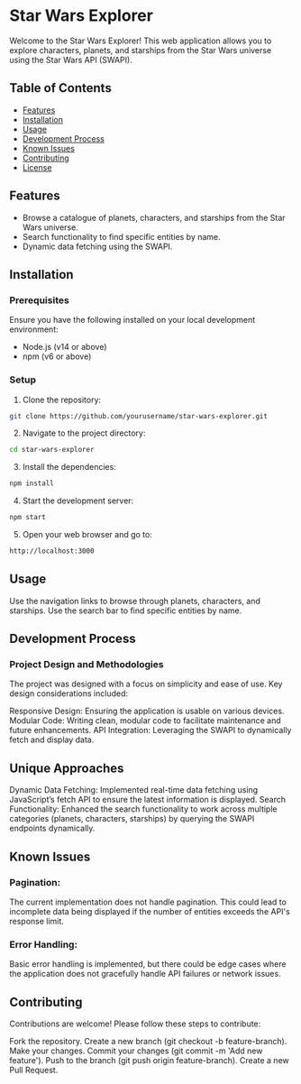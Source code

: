 # Star Wars Explorer

Welcome to the Star Wars Explorer! This web application allows you to explore characters, planets, and starships from the Star Wars universe using the Star Wars API (SWAPI).

## Table of Contents

- [Features](#features)
- [Installation](#installation)
- [Usage](#usage)
- [Development Process](#development-process)
- [Known Issues](#known-issues)
- [Contributing](#contributing)
- [License](#license)

## Features

- Browse a catalogue of planets, characters, and starships from the Star Wars universe.
- Search functionality to find specific entities by name.
- Dynamic data fetching using the SWAPI.

## Installation

### Prerequisites

Ensure you have the following installed on your local development environment:

- Node.js (v14 or above)
- npm (v6 or above)

### Setup

1. Clone the repository:

```bash
git clone https://github.com/yourusername/star-wars-explorer.git
```
2. Navigate to the project directory:
```bash
cd star-wars-explorer
```
3. Install the dependencies:
```bash
npm install
```
4. Start the development server:
```bash
npm start
```
5. Open your web browser and go to:
```bash
http://localhost:3000
```
## Usage

Use the navigation links to browse through planets, characters, and starships.
Use the search bar to find specific entities by name.

## Development Process

### Project Design and Methodologies

The project was designed with a focus on simplicity and ease of use. Key design considerations included:

Responsive Design: Ensuring the application is usable on various devices.
Modular Code: Writing clean, modular code to facilitate maintenance and future enhancements.
API Integration: Leveraging the SWAPI to dynamically fetch and display data.

## Unique Approaches

Dynamic Data Fetching: Implemented real-time data fetching using JavaScript’s fetch API to ensure the latest information is displayed.
Search Functionality: Enhanced the search functionality to work across multiple categories (planets, characters, starships) by querying the SWAPI endpoints dynamically.

## Known Issues

### Pagination: 
The current implementation does not handle pagination. This could lead to incomplete data being displayed if the number of entities exceeds the API's response limit.
### Error Handling:
Basic error handling is implemented, but there could be edge cases where the application does not gracefully handle API failures or network issues.
## Contributing
Contributions are welcome! Please follow these steps to contribute:

Fork the repository.
Create a new branch (git checkout -b feature-branch).
Make your changes.
Commit your changes (git commit -m 'Add new feature').
Push to the branch (git push origin feature-branch).
Create a new Pull Request.
